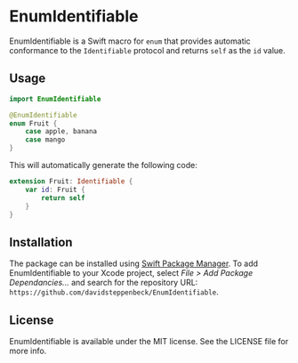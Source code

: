 # EnumIdentifiable

EnumIdentifiable is a Swift macro for `enum` that provides automatic conformance to the `Identifiable` protocol and returns `self` as the `id` value.

## Usage

```swift
import EnumIdentifiable

@EnumIdentifiable
enum Fruit {
    case apple, banana
    case mango
}
```

This will automatically generate the following code:

```swift
extension Fruit: Identifiable {
    var id: Fruit {
        return self
    }
}
```

## Installation

The package can be installed using [Swift Package Manager](https://swift.org/package-manager/). To add EnumIdentifiable to your Xcode project, select *File > Add Package Dependancies...* and search for the repository URL: `https://github.com/davidsteppenbeck/EnumIdentifiable`.

## License

EnumIdentifiable is available under the MIT license. See the LICENSE file for more info.
